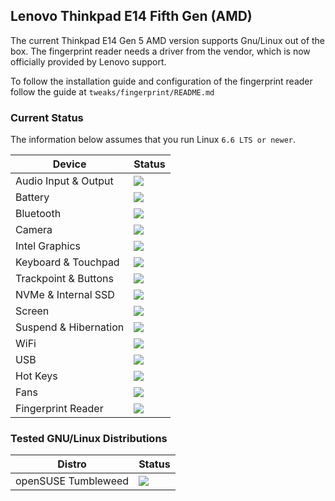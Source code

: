## Lenovo Thinkpad E14 Fifth Gen (AMD)

The current Thinkpad E14 Gen 5 AMD version supports Gnu/Linux out of the box. The fingerprint reader needs a driver from the vendor, which is now officially provided by Lenovo support.

To follow the installation guide and configuration of the fingerprint reader follow the guide at `tweaks/fingerprint/README.md`

### Current Status

The information below assumes that you run Linux `6.6 LTS or newer`.

| Device                      | Status                                    |
| ----------------------------|-------------------------------------------|
| Audio Input & Output        | ![](https://img.shields.io/badge/5th_ryzen-working-success)  |
| Battery                     | ![](https://img.shields.io/badge/5th_ryzen-working-success)  |
| Bluetooth                   | ![](https://img.shields.io/badge/5th_ryzen-working-success)  |
| Camera                      | ![](https://img.shields.io/badge/5th_ryzen-working-success)  |
| Intel Graphics              | ![](https://img.shields.io/badge/5th_ryzen-working-success)  |
| Keyboard & Touchpad         | ![](https://img.shields.io/badge/5th_ryzen-working-success)  |
| Trackpoint & Buttons        | ![](https://img.shields.io/badge/5th_ryzen-working-success)  |
| NVMe & Internal SSD         | ![](https://img.shields.io/badge/5th_ryzen-working-success)  |
| Screen                      | ![](https://img.shields.io/badge/5th_ryzen-working-success)  |
| Suspend & Hibernation       | ![](https://img.shields.io/badge/5th_ryzen-working-success)  |
| WiFi                        | ![](https://img.shields.io/badge/5th_ryzen-working-success)  |
| USB                         | ![](https://img.shields.io/badge/5th_ryzen-working-success)  |
| Hot Keys                    | ![](https://img.shields.io/badge/5th_ryzen-working-success)  |
| Fans                        | ![](https://img.shields.io/badge/5th_ryzen-working-success)  |
| Fingerprint Reader          | ![](https://img.shields.io/badge/5th_ryzen-working-success)  |

### Tested GNU/Linux Distributions

| Distro                      | Status                                                      |
| ----------------------------|-------------------------------------------------------------|
| openSUSE Tumbleweed         | ![](https://img.shields.io/badge/5th_ryzen-working-success) |
